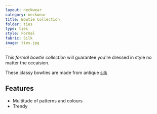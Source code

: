 ```yaml
---
layout: neckwear
category: neckwear
title: Bowtie Collection
folder: ties
type: ties
style: Formal
fabric: Silk
image: ties.jpg
---
```


This *formal bowtie collection* will guarantee you're dressed in style no matter the occaision.

These classy bowties are made from antique [silk](http://en.wikipedia.org/wiki/Silk)

## Features

- Multitude of patterns and colours
- Trendy 

